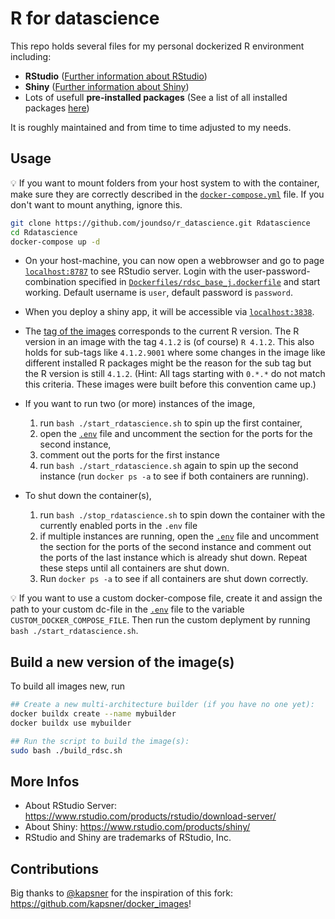 # R for datascience

This repo holds several files for my personal dockerized R environment including:

- **RStudio** ([Further information about RStudio](https://www.rstudio.com/))
- **Shiny** ([Further information about Shiny](https://shiny.rstudio.com/))
- Lots of usefull **pre-installed packages** (See a list of all installed packages [here](./Dockerfiles/rdsc_headless_j.dockerfile))

It is roughly maintained and from time to time adjusted to my needs.

## Usage

:bulb: If you want to mount folders from your host system to with the container, make sure they are correctly described in the [`docker-compose.yml`](./docker-compose.yml) file. If you don't want to mount anything, ignore this.

```bash
git clone https://github.com/joundso/r_datascience.git Rdatascience
cd Rdatascience
docker-compose up -d
```

- On your host-machine, you can now open a webbrowser and go to page [`localhost:8787`](http://localhost:8787) to see RStudio server. Login with the user-password-combination specified in [`Dockerfiles/rdsc_base_j.dockerfile`](./Dockerfiles/rdsc_base_j.dockerfile) and start working. Default username is `user`, default password is `password`.

- When you deploy a shiny app, it will be accessible via [`localhost:3838`](http://localhost:3838).

- The [tag of the images](https://hub.docker.com/repository/docker/joundso/rdsc_rstudio_j/tags?page=1&ordering=last_updated) corresponds to the current R version. The R version in an image with the tag `4.1.2` is (of course) `R 4.1.2`. This also holds for sub-tags like `4.1.2.9001` where some changes in the image like different installed R packages might be the reason for the sub tag but the R version is still `4.1.2`. (Hint: All tags starting with `0.*.*` do not match this criteria. These images were built before this convention came up.)

- If you want to run two (or more) instances of the image,
  1. run `bash ./start_rdatascience.sh` to spin up the first container,
  2. open the [`.env`](./.env) file and uncomment the section for the ports for the second instance,
  3. comment out the ports for the first instance
  4. run `bash ./start_rdatascience.sh` again to spin up the second instance (run `docker ps -a` to see if both containers are running).

- To shut down the container(s),
  1. run `bash ./stop_rdatascience.sh` to spin down the container with the currently enabled ports in the `.env` file
  2. if multiple instances are running, open the [`.env`](./.env) file and uncomment the section for the ports of the second instance and comment out the ports of the last instance which is already shut down. Repeat these steps until all containers are shut down.
  3. Run `docker ps -a` to see if all containers are shut down correctly.

:bulb: If you want to use a custom docker-compose file, create it and assign the path to your custom dc-file in the [`.env`](./.env) file to the variable `CUSTOM_DOCKER_COMPOSE_FILE`. Then run the custom deplyment by running `bash ./start_rdatascience.sh`.

## Build a new version of the image(s)

To build all images new, run

```sh
## Create a new multi-architecture builder (if you have no one yet):
docker buildx create --name mybuilder
docker buildx use mybuilder

## Run the script to build the image(s):
sudo bash ./build_rdsc.sh
```

## More Infos

- About RStudio Server: <https://www.rstudio.com/products/rstudio/download-server/>
- About Shiny: <https://www.rstudio.com/products/shiny/>
- RStudio and Shiny are trademarks of RStudio, Inc.

## Contributions

Big thanks to [@kapsner](https://github.com/kapsner) for the inspiration of this fork: <https://github.com/kapsner/docker_images>!
